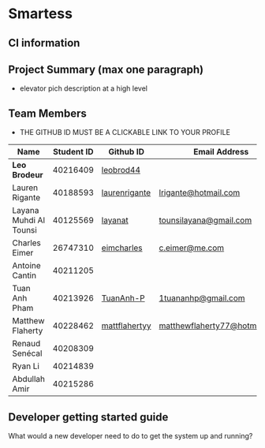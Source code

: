 # Smartess

## CI information

## Project Summary (max one paragraph)
- elevator pich description at a high level

## Team Members
* THE GITHUB ID MUST BE A CLICKABLE LINK TO YOUR PROFILE
  
| Name | Student ID | Github ID | Email Address|
|------|------------|-----------|--------------|
|**Leo Brodeur**|40216409|[leobrod44](https://github.com/leobrod44)||
|Lauren Rigante| 40188593| [laurenrigante](https://github.com/laurenrigante)| lrigante@hotmail.com|
|Layana Muhdi Al Tounsi| 40125569| [layanat](https://github.com/layanat)| tounsilayana@gmail.com |
|Charles Eimer|26747310|[eimcharles](https://github.com/eimcharles)|c.eimer@me.com|
|Antoine Cantin|40211205|||
|Tuan Anh Pham|40213926|[TuanAnh-P](https://github.com/TuanAnh-P)|1tuananhp@gmail.com|
|Matthew Flaherty|40228462|[mattflahertyy](https://github.com/mattflahertyy) | matthewflaherty77@hotmail.com |
|Renaud Senécal|40208309|||
|Ryan Li|40214839|||
|Abdullah Amir|40215286|||



## Developer getting started guide
What would a new developer need to do to get the system up and running?


